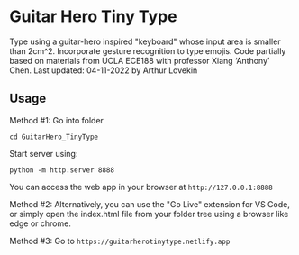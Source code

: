 # Guitar Hero Tiny Type
Type using a guitar-hero inspired "keyboard" whose input area is smaller than 2cm^2.
Incorporate gesture recognition to type emojis.
Code partially based on materials from UCLA ECE188 with professor Xiang ‘Anthony’ Chen.
Last updated: 04-11-2022 by Arthur Lovekin

## Usage
Method #1:
Go into folder
```
cd GuitarHero_TinyType

```
Start server using:
```
python -m http.server 8888
```
You can access the web app in your browser at ```http://127.0.0.1:8888```

Method #2:
Alternatively, you can use the "Go Live" extension for VS Code, or simply open the index.html file from your folder tree using a browser like edge or chrome. 

Method #3:
Go to ```https://guitarherotinytype.netlify.app```